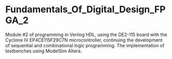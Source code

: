 # Fundamentals_Of_Digital_Design_FPGA_2
Module #2 of programming in Verilog HDL, using the DE2-115 board with the Cyclone IV EP4CE115F29C7N microcontroller, continuing the development of sequential and combinational logic programming. The implementation of testbenches using ModelSim Altera.
